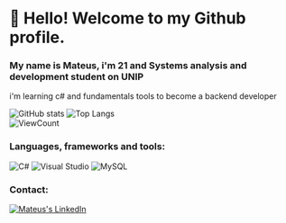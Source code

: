 # 👋 Hello! Welcome to my Github profile.
### My name is Mateus, i'm 21 and  Systems analysis and development student on UNIP

i'm learning c# and fundamentals tools to become a backend developer

![GitHub stats](https://github-readme-stats.vercel.app/api?username=Mhydo&show_icons=true&hide_title=true&count_private=true&include_all_commits=true&count_private=true&theme=dark)
![Top Langs](https://github-readme-stats.vercel.app/api/top-langs/?username=Mhydo&layout=compact&theme=dark&custom_title=Statistics)  
![ViewCount](https://komarev.com/ghpvc/?username=Mhydo&color=blueviolet)

### Languages, frameworks and tools:
![C#](https://img.shields.io/badge/C%23-239120?style=for-the-badge&logo=c-sharp&logoColor=white)
![Visual Studio](https://img.shields.io/badge/Visual_Studio-5C2D91?style=for-the-badge&logo=visual%20studio&logoColor=white)
![MySQL](https://img.shields.io/badge/MySQL-005C84?style=for-the-badge&logo=mysql&logoColor=white)

### Contact:
<a href="https://www.linkedin.com/in/mydo-olveira42/">
  <img alt="Mateus's LinkedIn" src="https://img.shields.io/badge/linkedin-%230077B5.svg?logo=linkedin&logoColor=white" />
</a>


                    
